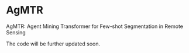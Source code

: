 # AgMTR
AgMTR: Agent Mining Transformer for Few-shot Segmentation in Remote Sensing

The code will be further updated soon.
